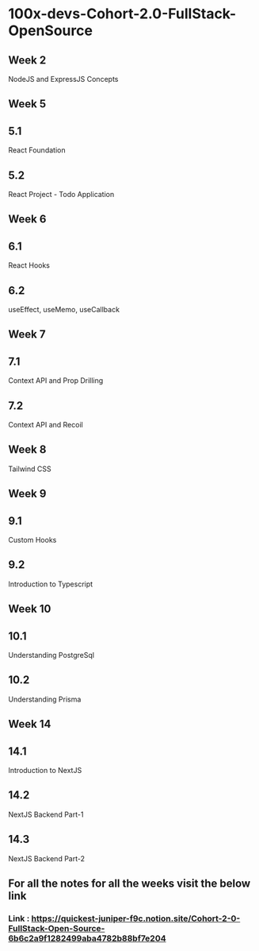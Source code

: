 # 100x-devs-Cohort-2.0-FullStack-OpenSource

## Week 2

NodeJS and ExpressJS Concepts

## Week 5

## 5.1 
React Foundation
## 5.2
React Project - Todo Application

## Week 6

## 6.1
React Hooks
## 6.2
useEffect, useMemo, useCallback

## Week 7

## 7.1
Context API and Prop Drilling
## 7.2
Context API and Recoil


## Week 8

Tailwind CSS

## Week 9

## 9.1
Custom Hooks
## 9.2
Introduction to Typescript

## Week 10

## 10.1
Understanding PostgreSql
## 10.2
Understanding Prisma


## Week 14

## 14.1
Introduction to NextJS
## 14.2
NextJS Backend Part-1
## 14.3
NextJS Backend Part-2

## For all the notes for all the weeks visit the below link

### Link : https://quickest-juniper-f9c.notion.site/Cohort-2-0-FullStack-Open-Source-6b6c2a9f1282499aba4782b88bf7e204


